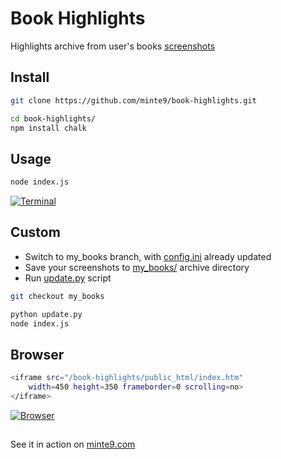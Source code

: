 # Book Highlights

Highlights archive from user's books [screenshots](https://github.com/minte9/book-highlights/tree/main/files_archive/)

## Install

~~~sh
git clone https://github.com/minte9/book-highlights.git

cd book-highlights/
npm install chalk
~~~

## Usage

~~~sh
node index.js
~~~

[![Terminal](https://www.minte9.com/lib/images/github/book-highlights/highlight_02.png)](https://www.minte9.com)

## Custom

- Switch to my_books branch, with [config.ini](https://github.com/minte9/book-highlights/tree/main/config/config.ini) already updated
- Save your screenshots to [my_books/](https://github.com/minte9/book-highlights/tree/main/files_archive/my_books) archive directory
- Run [update.py](https://github.com/minte9/book-highlights/blob/main/update.py) script 

~~~sh
git checkout my_books

python update.py
node index.js
~~~

## Browser

~~~sh
<iframe src="/book-highlights/public_html/index.htm" 
    width=450 height=350 frameborder=0 scrolling=no>
</iframe>
~~~

[![Browser](https://www.minte9.com/lib/images/github/book-highlights/m9_08.png)](https://www.minte9.com)

##

See it in action on [minte9.com](https://www.minte9.com)
